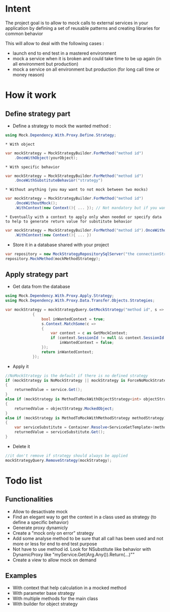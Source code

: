 # Intent
The project goal is to allow to mock calls to external services in your application by defining a set of reusable patterns and creating libraries for common behavior 

This will allow to deal with the following cases :
- launch end to end test in a mastered environment
- mock a service when it is broken and could take time to be up again (in all environment but production)
- mock a service on all environment but production (for long call time or money reason)

# How it work
## Define strategy part
- Define a strategy to mock the wanted method :
```csharp
using Mock.Dependency.With.Proxy.Define.Strategy; 
```
	* With object
```csharp
var mockStrategy = MockStrategyBuilder.ForMethod("method id")
	.OnceWithObject(yourObject);
```
	* With specific behavior
```csharp
var mockStrategy = MockStrategyBuilder.ForMethod("method id")
	.OnceWithSubstituteBehavior("strategy")
```
	* Without anything (you may want to not mock between two mocks)
```csharp
var mockStrategy = MockStrategyBuilder.ForMethod("method id")
    .OnceWithoutMock();
	.WithContext(new Context(){ ... }); // Not mandatory but if you want to filter on a specific context or get some data to help your implemented mock method to compute a result, fell free to do it
```
	* Eventually with a context to apply only when needed or specify data to help to generate return value for substitute behavior
```csharp
var mockStrategy = MockStrategyBuilder.ForMethod("method id").OnceWithoutMock();
	.WithContext(new Context(){ ... })
```
- Store it in a database shared with your project
```csharp
var repository = new MockStrategyRepositorySqlServer("the connectionString");
repository.MockMethod(mockMethodStrategy);
```

## Apply strategy part
- Get data from the database
```csharp
using Mock.Dependency.With.Proxy.Apply.Strategy;
using Mock.Dependency.With.Proxy.Data.Transfer.Objects.Strategies;

var mockStrategy = mockStrategyQuery.GetMockStrategy("method id", s =>
            {
                bool inWantedContext = true;
                s.Context.MatchSome(c =>
                {
                    var context = c as GetMockContext;
                    if (context.SessionId != null && context.SessionId != ApplicationDatabase.SessionId)
                        inWantedContext = false;
                });
                return inWantedContext;
            });
```
- Apply it
```csharp
//NoMockStrategy is the default if there is no defined strategy
if (mockStrategy is NoMockStrategy || mockStrategy is ForceNoMockStrategy)
{
    returnedValue = service.Get();
}
else if (mockStrategy is MethodToMockWithObjectStrategy<int> objectStrategy)
{
    returnedValue = objectStrategy.MockedObject;
}
else if (mockStrategy is MethodToMockWithMethodStrategy methodStrategy)
{
	var serviceSubstitute = Container.Resolve<ServiceGetTemplate>(methodStrategy.MethodMockStrategy);
    returnedValue = serviceSubstitute.Get();
}
```
- Delete it
```csharp
//it don't remove if strategy should always be applied
mockStrategyQuery.RemoveStrategy(mockStrategy);
```

# Todo list

## Functionalities
- Allow to desactivate mock
- Find an elegant way to get the context in a class used as strategy (to define a specific behavior)
- Generate proxy dynamicly
- Create a "mock only on error" strategy
- Add some analyse method to be sure that all call has been used and not more or less for end to end test purpose
- Not have to use method id. Look for NSubstitute like behavior with DynamicProxy like "myService.Get(Arg.Any()).Return(...)""
- Create a view to allow mock on demand

## Examples
- With context that help calculation in a mocked method
- With parameter base strategy
- With multiple methods for the main class
- With builder for object strategy
